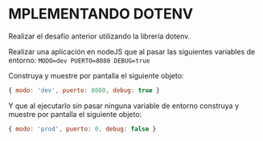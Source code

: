 # MPLEMENTANDO DOTENV

Realizar el desafío anterior utilizando la librería dotenv.

Realizar una aplicación en nodeJS que al pasar las siguientes variables de entorno:
`MODO=dev PUERTO=8080 DEBUG=true`

Construya y muestre por pantalla el siguiente objeto:

```javascript
{ modo: 'dev', puerto: 8080, debug: true }
```

Y que al ejecutarlo sin pasar ninguna variable de entorno construya y muestre por pantalla el siguiente objeto:

```javascript
{ modo: 'prod', puerto: 0, debug: false }
```
